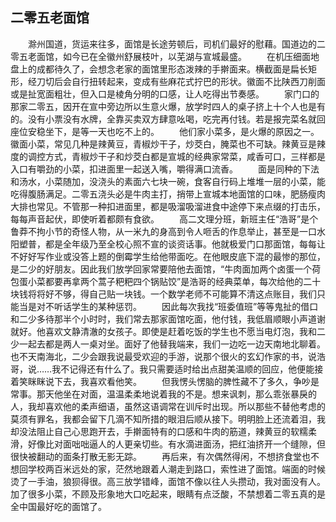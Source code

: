 ## 二零五老面馆

　　滁州国道，货运来往多，面馆是长途劳顿后，司机们最好的慰藉。国道边的二零五老面馆，如今已在全徽州舒展枝叶，以芜湖与宣城最盛。
　　在机压细面地盘上的成都待久了，会想念老家的面馆里形态泼辣的手擀面来。横截面是扁长矩形，经刀切后会自行扭转起来，变成有些麻花式拧巴的形状。徽面不比陕西刀削面或是扯宽面粗壮，但入口是棱角分明的口感，让人吃得出节奏感。
　　家门口的那家二零五，因开在宣中旁边所以生意火爆，放学时四人的桌子挤上十个人也是有的。没有小票没有水牌，全靠买卖双方肆意吆喝，吃完再付钱。若是报完菜名就回座位安稳坐下，是等一天也吃不上的。
　　他们家小菜多，是火爆的原因之一。徽面小菜，常见几种是辣黄豆，青椒炒干子，炒茭白，腌菜也不可缺。辣黄豆是辣度的调控方式，青椒炒干子和炒茭白都是宣城的经典家常菜，咸香可口，三样都是入口有嚼劲的小菜，扣进面里一起送入嘴，嚼得满口流香。
　　面是同种的下法和汤水，小菜随加，没浇头的素面六七块一碗，食客自行码上堆堆一层的小菜，能吃得腹肠满足。二零五浇头必是牛肉主打，捎带上宣城本地面馆的口味，肥肠瘦肉大排也常见。不管那一种扣进面里，都是吸溜吸溜进食中途停下来点缀的打击乐，每每声音起伏，即使听着都颇有食欲。
　　高二文理分班，新班主任“浩哥”是个鲁莽不拘小节的奇怪人物，从一米九的身高到令人咂舌的作息举止，甚至是一口水阳塑普，都是全年级乃至全校心照不宣的谈资话事。他就极爱门口那面馆，每每让不好好写作业或没答上题的倒霉学生给他带面吃。在他眼皮底下混的最惨的那位，是二少的好朋友。因此我们放学回家常要陪他去面馆，“牛肉面加两个卤蛋一个荷包蛋小菜都要再拿两个蒿子粑粑四个锅贴饺”是浩哥的经典菜单，每次给他的二十块钱将将好不够，得自己贴一块钱。一个数学老师不可能算不清这点账目，我们只能当是对不听话学生的某种惩罚。
　　因此每次我找“班委值班”等等鬼扯的借口和二少多待那半个小时时，我们常去那家面馆吃面，他付钱，我低眉顺眼小声道谢就好。他喜欢文静清澈的女孩子。即使是赶着吃饭的学生也不愿当电灯泡，我和二少一起去都是两人一桌对坐。面好了他替我端来，我们一边吃一边天南地北聊着。也不天南海北，二少会跟我说最受欢迎的手游，说那个很火的玄幻作家的书，说浩哥，说……我不记得还有什么了。我只需要适时给出点甜美温顺的回应，他便能接着笑眯眯说下去，我喜欢看他笑。
　　但我愣头愣脑的脾性藏不了多久，争吵是常事。那天他坐在对面，温温柔柔地说着我的不是。想来讽刺，那么乖张暴戾的人，我却喜欢他的柔声细语，虽然这语调常在训斥时出现。所以那些不替他考虑的莫须有罪名，我都会留下几滴不知所措的眼泪后顺从接下。明明脸上还流着泪，我却没法阻止自己心思跑开去，手擀面特有的口感和牛肉的筋道，辣黄豆的软糯柔滑，好像比对面咄咄逼人的人更亲切些。有水滴进面汤，把红油挤开一个缝隙，但很快被翻动的面条打散无影无踪。
　　再后来，有次偶然得闲，不想挤食堂也不想回学校两百米远处的家，茫然地跟着人潮走到路口，索性进了面馆。端面的时候烫了一手油，狼狈得很。高三放学错峰，面馆不像以往人头攒动，我对面没有人。加了很多小菜，不顾及形象地大口吃起来，眼睛有点泛酸，不禁想着二零五真的是全中国最好吃的面馆了。
　　